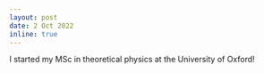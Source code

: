 ```yaml
---
layout: post
date: 2 Oct 2022
inline: true
---
```


I started my MSc in theoretical physics at the University of Oxford!
